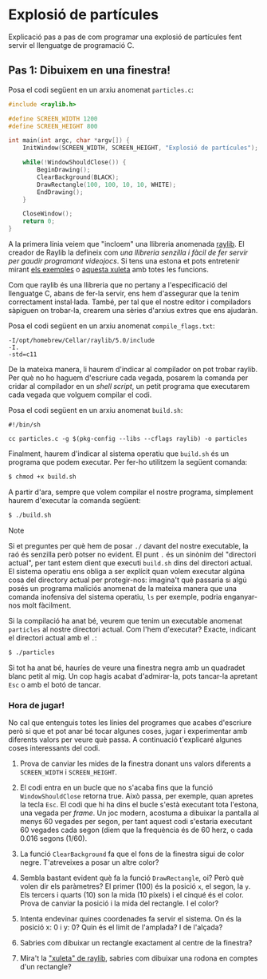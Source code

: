 # Explosió de partícules

Explicació pas a pas de com programar una explosió de partícules fent servir el
llenguatge de programació C.

## Pas 1: Dibuixem en una finestra!

Posa el codi següent en un arxiu anomenat `particles.c`:

```c
#include <raylib.h>

#define SCREEN_WIDTH 1200
#define SCREEN_HEIGHT 800

int main(int argc, char *argv[]) {
    InitWindow(SCREEN_WIDTH, SCREEN_HEIGHT, "Explosió de partícules");

    while(!WindowShouldClose()) {
        BeginDrawing();
        ClearBackground(BLACK);
        DrawRectangle(100, 100, 10, 10, WHITE);
        EndDrawing();
    }

    CloseWindow();
    return 0;
}
```

A la primera línia veiem que "incloem" una llibreria anomenada [raylib](https://www.raylib.com/index.html). El creador de Raylib la defineix com *una llibreria senzilla i fàcil de fer servir per gaudir programant videojocs*. Si tens una estona et pots entretenir mirant [els exemples](https://www.raylib.com/examples.html) o [aquesta xuleta](https://www.raylib.com/cheatsheet/cheatsheet.html) amb totes les funcions.

Com que raylib és una llibreria que no pertany a l'especificació del llenguatge C, abans de fer-la servir, ens hem d'assegurar que la tenim correctament instal·lada. També, per tal que el nostre editor i compiladors sàpiguen on trobar-la, crearem una sèries d'arxius extres que ens ajudaràn.

Posa el codi següent en un arxiu anomenat `compile_flags.txt`:

```
-I/opt/homebrew/Cellar/raylib/5.0/include
-I.
-std=c11
```

De la mateixa manera, li haurem d'indicar al compilador on pot trobar raylib. Per què no ho haguem d'escriure cada vegada, posarem la comanda per cridar al compilador en un *shell script*, un petit programa que executarem cada vegada que volguem compilar el codi.

Posa el codi següent en un arxiu anomenat `build.sh`:

```
#!/bin/sh

cc particles.c -g $(pkg-config --libs --cflags raylib) -o particles
```

Finalment, haurem d'indicar al sistema operatiu que `build.sh` és un programa que podem executar. Per fer-ho utilitzem la següent comanda:

```sh
$ chmod +x build.sh
```

A partir d'ara, sempre que volem compilar el nostre programa, simplement haurem d'executar la comanda següent:

```sh
$ ./build.sh
```

> [!NOTE]
> Si et preguntes per què hem de posar `./` davant del nostre executable, la raó és senzilla però potser no evident. El punt `.` és un sinònim del "directori actual", per tant estem dient que executi `build.sh` dins del directori actual. El sistema operatiu ens obliga a ser explícit quan volem executar algúna cosa del directory actual per protegir-nos: imagina't què passaria si algú posés un programa maliciós anomenat de la mateixa manera que una comanda inofensiva del sistema operatiu, `ls` per exemple, podria enganyar-nos molt fàcilment.

Si la compilació ha anat bé, veurem que tenim un executable anomenat `particles` al nostre directori actual. Com l'hem d'executar? Exacte, indicant el directori actual amb el `.`:

```sh
$ ./particles
```

Si tot ha anat bé, hauríes de veure una finestra negra amb un quadradet blanc petit al mig. Un cop hagis acabat d'admirar-la, pots tancar-la apretant `Esc` o amb el botó de tancar.

### Hora de jugar!

No cal que entenguis totes les línies del programes que acabes d'escriure però si que et pot anar bé tocar algunes coses, jugar i experimentar amb diferents valors per veure què passa. A continuació t'explicaré algunes coses interessants del codi.

1. Prova de canviar les mides de la finestra donant uns valors diferents a `SCREEN_WIDTH` i `SCREEN_HEIGHT`.

2. El codi entra en un bucle que no s'acaba fins que la funció `WindowShouldClose` retorna true. Això passa, per exemple, quan apretes la tecla `Esc`. El codi que hi ha dins el bucle s'està executant tota l'estona, una vegada per *frame*. Un joc modern, acostuma a dibuixar la pantalla al menys 60 vegades per segon, per tant aquest codi s'estaria executant 60 vegades cada segon (diem que la frequència és de 60 herz, o cada 0.016 segons (1/60).

3. La funció `ClearBackground` fa que el fons de la finestra sigui de color negre. T'atreveixes a posar un altre color?

4. Sembla bastant evident què fa la funció `DrawRectangle`, oi? Però què volen dir els paràmetres? El primer (100) és la posició `x`, el segon, la `y`. Els tercers i quarts (10) son la mida (10 píxels) i el cinqué és el color. Prova de canviar la posició i la mida del rectangle. I el color?

5. Intenta endevinar quines coordenades fa servir el sistema. On és la posició x: 0 i y: 0? Quin és el limit de l'amplada? I de l'alçada?

6. Sabries com dibuixar un rectangle exactament al centre de la finestra?

7. Mira't la ["xuleta" de raylib](https://www.raylib.com/cheatsheet/cheatsheet.html), sabries com dibuixar una rodona en comptes d'un rectangle?

